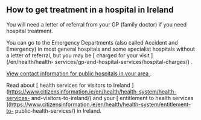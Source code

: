 ##  How to get treatment in a hospital in Ireland

You will need a letter of referral from your GP (family doctor) if you need
hospital treatment.

You can go to the Emergency Departments (also called Accident and Emergency)
in most general hospitals and some specialist hospitals without a letter of
referral, but you may be [ charged for your visit ](/en/health/health-
services/gp-and-hospital-services/hospital-charges/) .

[ View contact information for public hospitals in your area
](http://www.hse.ie/eng/services/list/3/acutehospitals/hospitals/) .

Read about [ health services for visitors to Ireland
](https://www.citizensinformation.ie/en/health/health-system/health-services-
and-visitors-to-ireland/) and your [ entitlement to health services
](https://www.citizensinformation.ie/en/health/health-system/entitlement-to-
public-health-services/) in Ireland.
